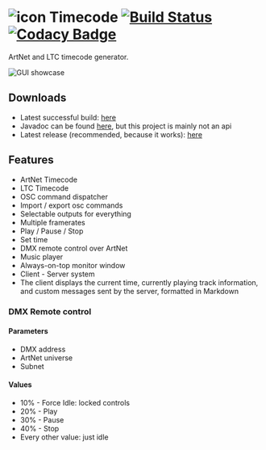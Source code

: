 # ![icon](https://mrexplode.github.io/resources/icon32.png)  Timecode [![Build Status](https://travis-ci.org/MrExplode/Timecode.svg?branch=master)](https://travis-ci.org/MrExplode/Timecode) [![Codacy Badge](https://api.codacy.com/project/badge/Grade/06b58e31d1834512bc7016d8240cb6f8)](https://www.codacy.com/manual/MrExplode/Timecode?utm_source=github.com&amp;utm_medium=referral&amp;utm_content=MrExplode/Timecode&amp;utm_campaign=Badge_Grade)
ArtNet and LTC timecode generator.

![GUI showcase](https://mrexplode.github.io/resources/Timecode.png)

## Downloads
- Latest successful build: [here](https://mrexplode.github.io/projects/projects.html#Timecode)
- Javadoc can be found [here](https://mrexplode.github.io/projects/Timecode/apidocs/index.html), but this project is mainly not an api
- Latest release (recommended, because it works): [here](https://github.com/MrExplode/Timecode/releases)

## Features
-   ArtNet Timecode
-   LTC Timecode
-   OSC command dispatcher
-   Import / export osc commands
-   Selectable outputs for everything
-   Multiple framerates
-   Play / Pause / Stop
-   Set time
-   DMX remote control over ArtNet
-   Music player
-   Always-on-top monitor window
-   Client - Server system
-   The client displays the current time, currently playing track information, and custom messages sent by the server, formatted in Markdown

### DMX Remote control

#### Parameters
-   DMX address
-   ArtNet universe
-   Subnet
#### Values
-   10% - Force Idle: locked controls
-   20% - Play
-   30% - Pause
-   40% - Stop
-   Every other value: just idle
